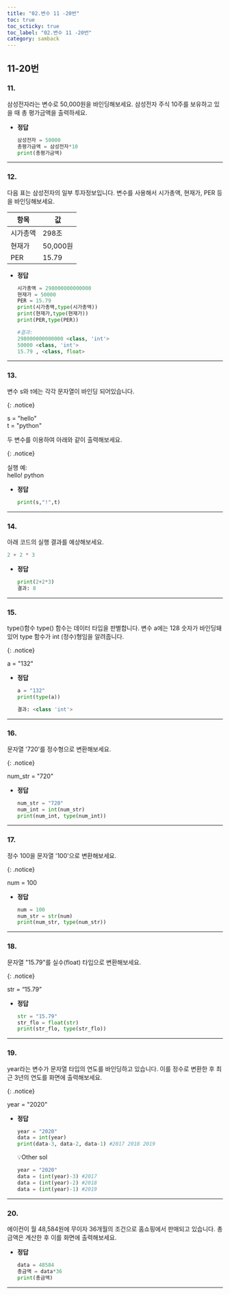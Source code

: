 ```yaml
---
title: "02.변수 11 -20번"
toc: true
toc_scticky: true
toc_label: "02.변수 11 -20번"
category: samback
---
```


## 11-20번

### 11.

삼성전자라는 변수로 50,000원을 바인딩해보세요. 삼성전자 주식 10주를 보유하고 있을 때 총 평가금액을 출력하세요.

- **정답**

  ```python
  삼성전자 = 50000
  총평가금액 = 삼성전자*10 
  print(총평가금액)
  ```

------

### 12.

다음 표는 삼성전자의 일부 투자정보입니다. 변수를 사용해서 시가총액, 현재가, PER 등을 바인딩해보세요.

| 항목     | 값       |
| -------- | -------- |
| 시가총액 | 298조    |
| 현재가   | 50,000원 |
| PER      | 15.79    |

- **정답**

  ```python
  시가총액 = 298000000000000
  현재가 = 50000
  PER = 15.79
  print(시가총액,type(시가총액))
  print(현재가,type(현재가))
  print(PER,type(PER))
  
  #결과:
  298000000000000 <class, 'int'>
  50000 <class, 'int'>
  15.79 , <class, float>
  ```

------

### 13.

변수 s와 t에는 각각 문자열이 바인딩 되어있습니다.

{: .notice}

 s = "hello"<br/> t = "python"



두 변수를 이용하여 아래와 같이 출력해보세요.

{: .notice}

실행 예:<br/> hello! python



- **정답**

  ```python
  print(s,"!",t)
  ```

------

### 14.

아래 코드의 실행 결과를 예상해보세요.

 ```python
 2 + 2 * 3
 ```



- **정답**

  ```python
  print(2+2*3)
  결과: 8
  ```

------

### 15.

type()함수 type() 함수는 데이터 타입을 판별합니다. 변수 a에는 128 숫자가 바인딩돼 있어 type 함수가 int (정수)형임을 알려줍니다.

{: .notice}

a = "132"



- **정답**

  ```python
  a = "132"
  print(type(a))
  
  결과: <class 'int'>
  ```

------

### 16.

문자열 '720'를 정수형으로 변환해보세요.

{: .notice}

num_str = "720"

- **정답**

  ```python
  num_str = "720"
  num_int = int(num_str)
  print(num_int, type(num_int))
  ```

------

### 17.

정수 100을 문자열 '100'으로 변환해보세요.

{: .notice}

num = 100

- **정답**

  ```python
  num = 100
  num_str = str(num)
  print(num_str, type(num_str))
  ```

------

### 18.

문자열 "15.79"를 실수(float) 타입으로 변환해보세요.

{: .notice}

 str = “15.79”



- **정답**

  ```python
  str = "15.79"
  str_flo = float(str)
  print(str_flo, type(str_flo))
  ```

------

### 19.

year라는 변수가 문자열 타입의 연도를 바인딩하고 있습니다. 이를 정수로 변환한 후 최근 3년의 연도를 화면에 출력해보세요.

{: .notice}

year = "2020"



- **정답**

  ```python
  year = "2020"
  data = int(year)
  print(data-3, data-2, data-1) #2017 2018 2019
  ```

  💡Other sol

  ```python
  year = "2020"
  data = (int(year)-3) #2017
  data = (int(year)-2) #2018
  data = (int(year)-1) #2019
  ```

------

### 20.

에이컨이 월 48,584원에 무이자 36개월의 조건으로 홈쇼핑에서 판매되고 있습니다. 총 금액은 계산한 후 이를 화면에 출력해보세요.

- **정답**

  ```python
  data = 48584
  총금액 = data*36
  print(총금액)
  ```

------